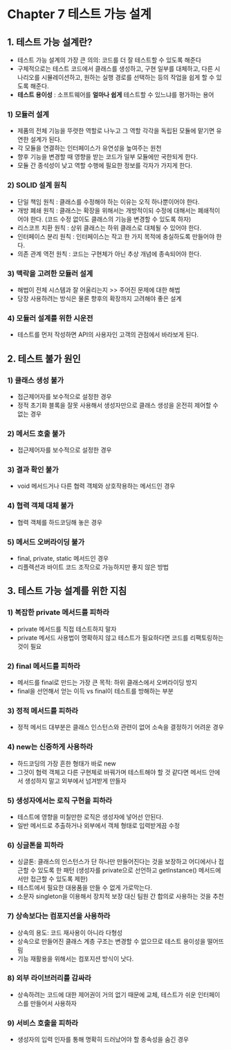 # Chapter 7 테스트 가능 설계  

## 1. 테스트 가능 설계란?  
- 테스트 가능 설계의 가장 큰 의의: 코드를 더 잘 테스트할 수 있도록 해준다    
- 구체적으로는 테스트 코드에서 클래스를 생성하고, 구현 일부를 대체하고, 다른 시나리오를 시뮬레이션하고, 원하는 실행 경로를 선택하는 등의 작업을 쉽게 할 수 있도록 해준다.  
- **테스트 용이성** : 소프트웨어를 **얼마나 쉽게** 테스트할 수 있느냐를 평가하는 용어  

### 1) 모듈러 설계  
- 제품의 전체 기능을 뚜렷한 역할로 나누고 그 역할 각각을 독립된 모듈에 맡기면 유연한 설계가 된다.  
- 각 모듈을 연결하는 인터페이스가 유연성을 높여주는 원천  
- 향후 기능을 변경할 때 영향을 받는 코드가 일부 모듈에만 국한되게 한다.  
- 모듈 간 종석성이 낮고 역할 수행에 필요한 정보를 각자가 가지게 한다.  

### 2) SOLID 설계 원칙  
- 단일 책임 원칙 : 클래스를 수정해야 하는 이유는 오직 하나뿐이어야 한다.  
- 개방 폐쇄 원칙 : 클래스는 확장을 위해서는 개방적이되 수정에 대해서는 폐쇄적이어야 한다.  (코드 수정 없이도 클래스의 기능을 변경할 수 있도록 하자)
- 리스코프 치환 원칙 : 상위 클래스는 하위 클래스로 대체될 수 있어야 한다.  
- 인터페이스 분리 원칙 : 인터페이스는 작고 한 가지 목적에 충실하도록 만들어야 한다.  
- 의존 관계 역전 원칙 : 코드는 구현체가 아닌 추상 개념에 종속되어야 한다.  

### 3) 맥락을 고려한 모듈러 설계  
- 해법이 전체 시스템과 잘 어울리는지 >> 주어진 문제에 대한 해법  
- 당장 사용하려는 방식은 물론 향후의 확장까지 고려해야 좋은 설계  

### 4) 모듈러 설계를 위한 시운전  
- 테스트를 먼저 작성하면 API의 사용자인 고객의 관점에서 바라보게 된다.  

## 2. 테스트 불가 원인  
### 1) 클래스 생성 불가  
- 접근제어자를 보수적으로 설정한 경우  
- 정적 초기화 블록을 잘못 사용해서 생성자만으로 클래스 생성을 온전히 제어할 수 없는 경우  

### 2) 메서드 호출 불가  
- 접근제어자를 보수적으로 설정한 경우  

### 3) 결과 확인 불가  
- void 메서드거나 다른 협력 객체와 상호작용하는 메서드인 경우  

### 4) 협력 객체 대체 불가  
- 협력 객체를 하드코딩해 놓은 경우

### 5) 메서드 오버라이딩 불가  
- final, private, static 메서드인 경우  
- 리플렉션과 바이트 코드 조작으로 가능하지만 좋지 않은 방법  

## 3. 테스트 가능 설계를 위한 지침  
### 1) 복잡한 private 메서드를 피하라  
- private 메서드를 직접 테스트하지 말자  
- private 메서드 사용법이 명확하지 않고 테스트가 필요하다면 코드를 리팩토링하는 것이 필요  

### 2) final 메서드를 피하라  
- 메서드를 final로 만드는 가장 큰 목적: 하위 클래스에서 오버라이딩 방지  
- final을 선언해서 얻는 이득 vs final이 테스트를 방해하는 부분  

### 3) 정적 메서드를 피하라  
- 정적 메서드 대부분은 클래스 인스턴스와 관련이 없어 소속을 결정하기 어려운 경우  
### 4) new는 신중하게 사용하라 
- 하드코딩의 가장 흔한 형태가 바로 new  
- 그것이 협력 객체고 다른 구현체로 바꿔가며 테스트해야 할 것 같다면 메서드 안에서 생성하지 말고 외부에서 넘겨받게 만들자  

### 5) 생성자에서는 로직 구현을 피하라  
- 테스트에 영향을 미칠만한 로직은 생성자에 넣어선 안된다.
- 일반 메서드로 추출하거나 외부에서 객체 형태로 입력받게끔 수정  

### 6) 싱글톤을 피하라  
- 싱글톤:  클래스의 인스턴스가 단 하나만 만들어진다는 것을 보장하고 어디에서나 접근할 수 있도록 한 패턴  (생성자를 private으로 선언하고 getInstance() 메서드에서만 접근할 수 있도록 제한)  
- 테스트에서 필요한 대용품을 만들 수 없게 가로막는다.  
- 소문자 singleton을 이용해서 장치적 보장 대신 팀원 간 합의로 사용하는 것을 추천  

### 7) 상속보다는 컴포지션을 사용하라  
- 상속의 용도: 코드 재사용이 아니라 다형성  
- 상속으로 만들어진 클래스 계층 구조는 변경할 수 없으므로 테스트 용이성을 떨어뜨림  
- 기능 재활용을 위해서는 컴포지션 방식이 낫다.  

### 8) 외부 라이브러리를 감싸라  
- 상속하려는 코드에 대한 제어권이 거의 없기 때문에 교체, 테스트가 쉬운 인터페이스를 만들어서 사용하자  

### 9) 서비스 호출을 피하라  
- 생성자의 입력 인자를 통해 명확히 드러났어야 할 종속성을 숨긴 경우  



